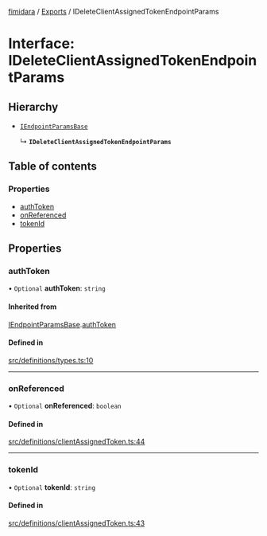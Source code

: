 [fimidara](../README.md) / [Exports](../modules.md) / IDeleteClientAssignedTokenEndpointParams

# Interface: IDeleteClientAssignedTokenEndpointParams

## Hierarchy

- [`IEndpointParamsBase`](IEndpointParamsBase.md)

  ↳ **`IDeleteClientAssignedTokenEndpointParams`**

## Table of contents

### Properties

- [authToken](IDeleteClientAssignedTokenEndpointParams.md#authtoken)
- [onReferenced](IDeleteClientAssignedTokenEndpointParams.md#onreferenced)
- [tokenId](IDeleteClientAssignedTokenEndpointParams.md#tokenid)

## Properties

### authToken

• `Optional` **authToken**: `string`

#### Inherited from

[IEndpointParamsBase](IEndpointParamsBase.md).[authToken](IEndpointParamsBase.md#authtoken)

#### Defined in

[src/definitions/types.ts:10](https://github.com/softkave/files-js/blob/353a07f/src/definitions/types.ts#L10)

___

### onReferenced

• `Optional` **onReferenced**: `boolean`

#### Defined in

[src/definitions/clientAssignedToken.ts:44](https://github.com/softkave/files-js/blob/353a07f/src/definitions/clientAssignedToken.ts#L44)

___

### tokenId

• `Optional` **tokenId**: `string`

#### Defined in

[src/definitions/clientAssignedToken.ts:43](https://github.com/softkave/files-js/blob/353a07f/src/definitions/clientAssignedToken.ts#L43)
